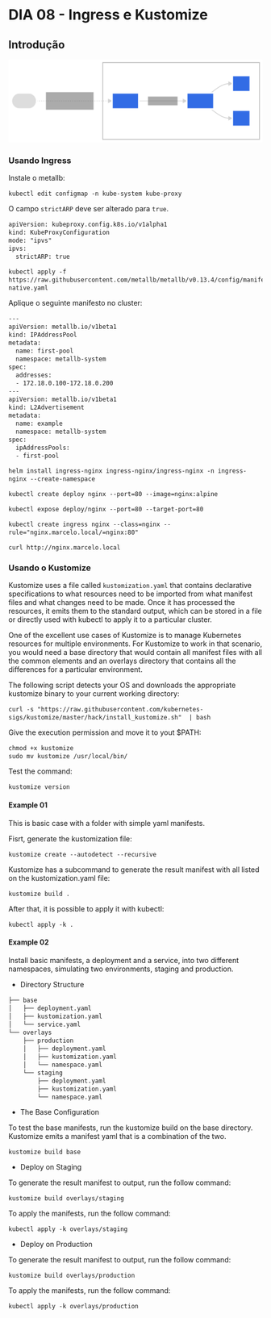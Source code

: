 # DIA 08 - Ingress e Kustomize

## Introdução

![ingress](ingress.svg)

### Usando Ingress


Instale o metallb:

```
kubectl edit configmap -n kube-system kube-proxy
```
O campo `strictARP` deve ser alterado para `true`.
```
apiVersion: kubeproxy.config.k8s.io/v1alpha1
kind: KubeProxyConfiguration
mode: "ipvs"
ipvs:
  strictARP: true
```

```
kubectl apply -f https://raw.githubusercontent.com/metallb/metallb/v0.13.4/config/manifests/metallb-native.yaml
```

Aplique o seguinte manifesto no cluster:

```
---
apiVersion: metallb.io/v1beta1
kind: IPAddressPool
metadata:
  name: first-pool
  namespace: metallb-system
spec:
  addresses:
  - 172.18.0.100-172.18.0.200
---
apiVersion: metallb.io/v1beta1
kind: L2Advertisement
metadata:
  name: example
  namespace: metallb-system
spec:
  ipAddressPools:
  - first-pool
```

```
helm install ingress-nginx ingress-nginx/ingress-nginx -n ingress-nginx --create-namespace
```

```
kubectl create deploy nginx --port=80 --image=nginx:alpine
```

```
kubectl expose deploy/nginx --port=80 --target-port=80
```

```
kubectl create ingress nginx --class=nginx --rule="nginx.marcelo.local/=nginx:80"
```

```
curl http://nginx.marcelo.local
```

### Usando o Kustomize

Kustomize uses a file called `kustomization.yaml` that contains declarative specifications to what resources need to be imported from what manifest files and what changes need to be made. Once it has processed the resources, it emits them to the standard output, which can be stored in a file or directly used with kubectl to apply it to a particular cluster.

One of the excellent use cases of Kustomize is to manage Kubernetes resources for multiple environments. For Kustomize to work in that scenario, you would need a base directory that would contain all manifest files with all the common elements and an overlays directory that contains all the differences for a particular environment.

The following script detects your OS and downloads the appropriate kustomize binary to your current working directory:

```
curl -s "https://raw.githubusercontent.com/kubernetes-sigs/kustomize/master/hack/install_kustomize.sh"  | bash
```

Give the execution permission and move it to yout $PATH:

```
chmod +x kustomize
sudo mv kustomize /usr/local/bin/
```

Test the command:

```
kustomize version
```

#### Example 01

This is basic case with a folder with simple yaml manifests.

Fisrt, generate the kustomization file:

```
kustomize create --autodetect --recursive
```

Kustomize has a subcommand to generate the result manifest with all listed on the kustomization.yaml file:

```
kustomize build .
```

After that, it is possible to apply it with kubectl:

```
kubectl apply -k .
```

#### Example 02

Install basic manifests, a deployment and a service, into two different namespaces, simulating two environments, staging and production.

- Directory Structure

```
├── base
│   ├── deployment.yaml
│   ├── kustomization.yaml
│   └── service.yaml
└── overlays
    ├── production
    │   ├── deployment.yaml
    │   ├── kustomization.yaml
    │   └── namespace.yaml
    └── staging
        ├── deployment.yaml
        ├── kustomization.yaml
        └── namespace.yaml
```

- The Base Configuration

To test the base manifests, run the kustomize build on the base directory. Kustomize emits a manifest yaml that is a combination of the two.

```
kustomize build base
```

- Deploy on Staging

To generate the result manifest to output, run the follow command:

```
kustomize build overlays/staging
```

To apply the manifests, run the follow command:

```
kubectl apply -k overlays/staging
```

- Deploy on Production

To generate the result manifest to output, run the follow command:

```
kustomize build overlays/production
```

To apply the manifests, run the follow command:

```
kubectl apply -k overlays/production
```

